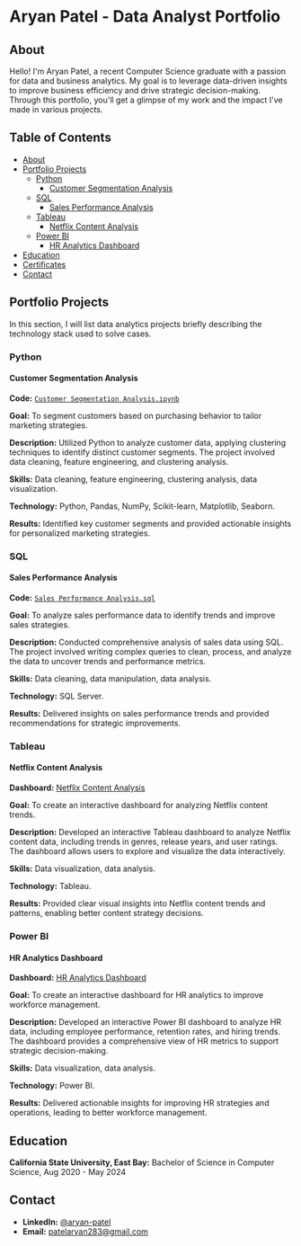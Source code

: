 # Aryan Patel - Data Analyst Portfolio

## About
Hello! I'm Aryan Patel, a recent Computer Science graduate with a passion for data and business analytics. My goal is to leverage data-driven insights to improve business efficiency and drive strategic decision-making. Through this portfolio, you'll get a glimpse of my work and the impact I've made in various projects.

## Table of Contents
- [About](#about)
- [Portfolio Projects](#portfolio-projects)
  - [Python](#python)
    - [Customer Segmentation Analysis](#customer-segmentation-analysis)
  - [SQL](#sql)
    - [Sales Performance Analysis](#sales-performance-analysis)
  - [Tableau](#tableau)
    - [Netflix Content Analysis](#netflix-content-analysis)
  - [Power BI](#power-bi)
    - [HR Analytics Dashboard](#hr-analytics-dashboard)
- [Education](#education)
- [Certificates](#certificates)
- [Contact](#contact)

## Portfolio Projects
In this section, I will list data analytics projects briefly describing the technology stack used to solve cases.

### Python

#### Customer Segmentation Analysis
**Code:** [`Customer Segmentation Analysis.ipynb`](#)

**Goal:** To segment customers based on purchasing behavior to tailor marketing strategies.

**Description:** Utilized Python to analyze customer data, applying clustering techniques to identify distinct customer segments. The project involved data cleaning, feature engineering, and clustering analysis.

**Skills:** Data cleaning, feature engineering, clustering analysis, data visualization.

**Technology:** Python, Pandas, NumPy, Scikit-learn, Matplotlib, Seaborn.

**Results:** Identified key customer segments and provided actionable insights for personalized marketing strategies.

### SQL

#### Sales Performance Analysis
**Code:** [`Sales Performance Analysis.sql`](#)

**Goal:** To analyze sales performance data to identify trends and improve sales strategies.

**Description:** Conducted comprehensive analysis of sales data using SQL. The project involved writing complex queries to clean, process, and analyze the data to uncover trends and performance metrics.

**Skills:** Data cleaning, data manipulation, data analysis.

**Technology:** SQL Server.

**Results:** Delivered insights on sales performance trends and provided recommendations for strategic improvements.

### Tableau

#### Netflix Content Analysis
**Dashboard:** [Netflix Content Analysis](#)

**Goal:** To create an interactive dashboard for analyzing Netflix content trends.

**Description:** Developed an interactive Tableau dashboard to analyze Netflix content data, including trends in genres, release years, and user ratings. The dashboard allows users to explore and visualize the data interactively.

**Skills:** Data visualization, data analysis.

**Technology:** Tableau.

**Results:** Provided clear visual insights into Netflix content trends and patterns, enabling better content strategy decisions.

### Power BI

#### HR Analytics Dashboard
**Dashboard:** [HR Analytics Dashboard](#)

**Goal:** To create an interactive dashboard for HR analytics to improve workforce management.

**Description:** Developed an interactive Power BI dashboard to analyze HR data, including employee performance, retention rates, and hiring trends. The dashboard provides a comprehensive view of HR metrics to support strategic decision-making.

**Skills:** Data visualization, data analysis.

**Technology:** Power BI.

**Results:** Delivered actionable insights for improving HR strategies and operations, leading to better workforce management.

## Education
**California State University, East Bay:**
Bachelor of Science in Computer Science,
Aug 2020 - May 2024

## Contact
- **LinkedIn:** [@aryan-patel](https://www.linkedin.com/in/patel-aryan/)
- **Email:** [patelaryan283@gmail.com](mailto:patelaryan283@gmail.com)
